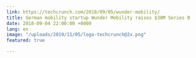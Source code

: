```yaml
---
link: https://techcrunch.com/2018/09/05/wunder-mobility/
title: German mobility startup Wunder Mobility raises $30M Series B
date: 2018-09-04 22:00:00 +0000
lang: en
image: "/uploads/2019/11/05/logo-techcrunch@2x.png"
featured: true

---
```

